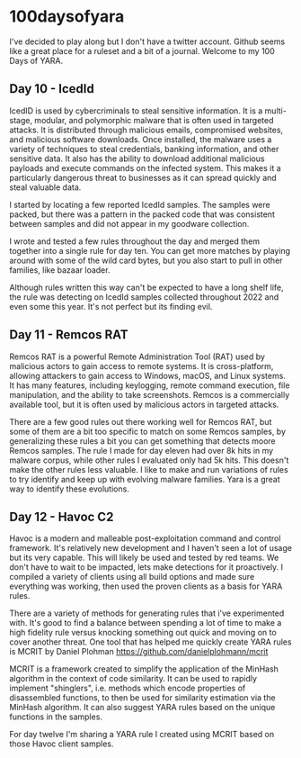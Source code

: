 # 100daysofyara

I've decided to play along but I don't have a twitter account. Github seems like a great place for a ruleset and a bit of a journal. Welcome to my 100 Days of YARA.

## Day 10 - IcedId
IcedID is used by cybercriminals to steal sensitive information. It is a multi-stage, modular, and polymorphic malware that is often used in targeted attacks. It is distributed through malicious emails, compromised websites, and malicious software downloads. Once installed, the malware uses a variety of techniques to steal credentials, banking information, and other sensitive data. It also has the ability to download additional malicious payloads and execute commands on the infected system. This makes it a particularly dangerous threat to businesses as it can spread quickly and steal valuable data.

I started by locating a few reported IcedId samples. The samples were packed, but there was a pattern in the packed code that was consistent between samples and did not appear in my goodware collection. 

I wrote and tested a few rules throughout the day and merged them together into a single rule for day ten. You can get more matches by playing around with some of the wild card bytes, but you also start to pull in other families, like bazaar loader. 

Although rules written this way can't be expected to have a long shelf life, the rule was detecting on IcedId samples collected throughout 2022 and even some this year. It's not perfect but its finding evil.

## Day 11 - Remcos RAT

Remcos RAT is a powerful Remote Administration Tool (RAT) used by malicious actors to gain access to remote systems. It is cross-platform, allowing attackers to gain access to Windows, macOS, and Linux systems. It has many features, including keylogging, remote command execution, file manipulation, and the ability to take screenshots. Remcos is a commercially available tool, but it is often used by malicious actors in targeted attacks. 

There are a few good rules out there working well for Remcos RAT, but some of them are a bit too specific to match on some Remcos samples, by generalizing these rules a bit you can get something that detects moore Remcos samples. The rule I made for day eleven had over 8k hits in my malware corpus, while other rules I evaluated only had 5k hits. This doesn't make the other rules less valuable. I like to make and run variations of rules to try identify and keep up with evolving malware families. Yara is a great way to identify these evolutions.

## Day 12 - Havoc C2

Havoc is a modern and malleable post-exploitation command and control framework. It's relatively new development and I haven't seen a lot of usage but its very capable. This will likely be used and tested by red teams. We don't have to wait to be impacted, lets make detections for it proactively. I compiled a variety of clients using all build options and made sure everything was working, then used the proven clients as a basis for YARA rules.

There are a variety of methods for generating rules that i've experimented with. It's good to find a balance between spending a lot of time to make a high fidelity rule versus knocking something out quick and moving on to cover another threat. One tool that has helped me quickly create YARA rules is MCRIT by Daniel Plohman https://github.com/danielplohmann/mcrit

MCRIT is a framework created to simplify the application of the MinHash algorithm in the context of code similarity. It can be used to rapidly implement "shinglers", i.e. methods which encode properties of disassembled functions, to then be used for similarity estimation via the MinHash algorithm. It can also suggest YARA rules based on the unique functions in the samples.

For day twelve I'm sharing a YARA rule I created using MCRIT based on those Havoc client samples.
